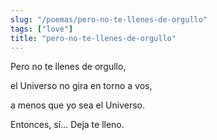 ```yaml
---
slug: "/poemas/pero-no-te-llenes-de-orgullo"
tags: ["love"]
title: "pero-no-te-llenes-de-orgullo"
---
```

Pero no te llenes de orgullo,

el Universo no gira en torno a vos,

a menos que yo sea el Universo.

Entonces, sí… Deja te lleno.